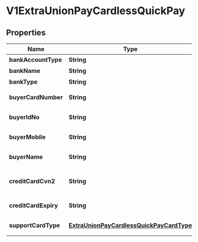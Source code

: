 
# V1ExtraUnionPayCardlessQuickPay

## Properties
Name | Type | Description | Notes
------------ | ------------- | ------------- | -------------
**bankAccountType** | **String** | 银行卡类型 | 
**bankName** | **String** | 银行名称 | 
**bankType** | **String** | 银行类型 | 
**buyerCardNumber** | **String** | 付款方银行卡号 | 
**buyerIdNo** | **String** | 付款方身份证号 | 
**buyerMobile** | **String** | 付款方银行预留手机号 | 
**buyerName** | **String** | 付款方银行姓名 | 
**creditCardCvn2** | **String** | 信用卡背面的末三位数字 | 
**creditCardExpiry** | **String** | 信用卡有效期 | 
**supportCardType** | [**ExtraUnionPayCardlessQuickPayCardType**](ExtraUnionPayCardlessQuickPayCardType.md) | 支持的银行卡类型 | 



